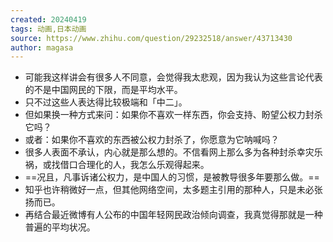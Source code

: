 ```yaml
---
created: 20240419
tags: 动画,日本动画
source: https://www.zhihu.com/question/29232518/answer/43713430
author: magasa
---
```

- 可能我这样讲会有很多人不同意，会觉得我太悲观，因为我认为这些言论代表的不是中国网民的下限，而是平均水平。
- 只不过这些人表达得比较极端和「中二」。
- 但如果换一种方式来问：如果你不喜欢一样东西，你会支持、盼望公权力封杀它吗？
- 或者：如果你不喜欢的东西被公权力封杀了，你愿意为它呐喊吗？
- 很多人表面不承认，内心就是那么想的。不信看网上那么多为各种封杀幸灾乐祸，或找借口合理化的人，我怎么乐观得起来。
- ==况且，凡事诉诸公权力，是中国人的习惯，是被教导很多年要那么做。==
- 知乎也许稍微好一点，但其他网络空间，太多题主引用的那种人，只是未必张扬而已。
- 再结合最近微博有人公布的中国年轻网民政治倾向调查，我真觉得那就是一种普遍的平均状况。